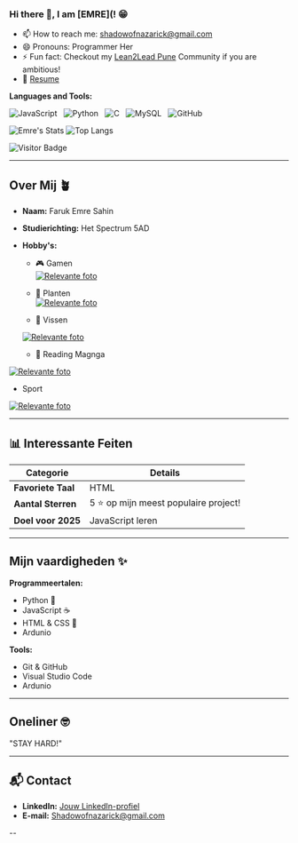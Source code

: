 ### Hi there 👋, I am [EMRE](! 😁


 
- 📫 How to reach me: shadowofnazarick@gmail.com
- 😄 Pronouns: Programmer Her
- ⚡ Fun fact: Checkout my [Lean2Lead Pune](https://www.linkedin.com/in/lean2lead-pune-bbb92a169) Community if you are ambitious!
- 📝 [Resume](https://rusty-sj.github.io/media/Rashmi_Jadhav.pdf)

**Languages and Tools:** 

![JavaScript](https://img.shields.io/badge/-JavaScript-black?logo=javascript&style=social)&nbsp;&nbsp;
![Python](https://img.shields.io/badge/-Python-black?logo=Python&style=social)&nbsp;&nbsp;
![C](https://img.shields.io/badge/-C-black?logo=c&style=social)&nbsp;&nbsp;
![MySQL](https://img.shields.io/badge/-MySQL-black?logo=mysql&style=social)&nbsp;&nbsp;
![GitHub](https://img.shields.io/badge/-GitHub-black?logo=github&style=social)&nbsp;&nbsp;

![Emre's Stats](https://github-readme-stats.vercel.app/api?username=rusty-sj&count_private=true&show_icons=true&include_all_commits=true)
![Top Langs](https://github-readme-stats.vercel.app/api/top-langs/?username=rusty-sj&hide=TeX&layout=compact)

![Visitor Badge](https://visitor-badge.laobi.icu/badge?page_id=rusty-sj.rusty-sj)



---

## Over Mij 🪴

- **Naam:** Faruk Emre Sahin 
- **Studierichting:** Het Spectrum 5AD
- **Hobby's:**  
  - 🎮 Gamen  
  [![Relevante foto](https://cdn3.emoji.gg/emojis/41223-jinxchristmas.png)](https://i.imgflip.com/7rwvrk.jpg)
  - 📸 Planten  
  [![Relevante foto](https://www.rynolawncare.com/wp-content/uploads/2022/05/basket-of-veggies-e1651864785925.jpg) ](https://goforest.be)

  - 🎣 Vissen

   [![Relevante foto](https://t3.ftcdn.net/jpg/08/88/97/56/360_F_888975655_HHV279BkjxmDsS4DeceH5GmYtCdj0sDQ.jpg)](https://madisoncasino.be/fr/games)

  - 📖 Reading Magnga

 [![Relevante foto](https://wallpapercave.com/wp/wp11516066.jpg)](https://i.redd.it/jgs80fmzkul71.jpg)

- Sport

[![Relevante foto](https://img.asmedia.epimg.net/resizer/v2/PVMMQEWO7VOXNKKE7GPPYWTE2Y.jpg?auth=c84ea1ea08f6e9f403610269308ce1bf730e3f63d6df43419f7c269328d46855&width=644&height=362&smart=true)](https://i.redd.it/jgs80fmzkul71.jpg)


---

## 📊 Interessante Feiten


| Categorie       | Details                          |
|------------------|----------------------------------|
| **Favoriete Taal**  | HTML                          |
| **Aantal Sterren**   | 5 ⭐ op mijn meest populaire project! |
| **Doel voor 2025**   | JavaScript leren |

---

## Mijn vaardigheden ✨

**Programmeertalen:**  
- Python 🐍  
- JavaScript ☕  
- HTML & CSS 🎨  
- Ardunio

**Tools:**  
- Git & GitHub  
- Visual Studio Code  
- Ardunio

---

## Oneliner 🤓
 "STAY HARD!" 

---

## 📬 Contact

- **LinkedIn:** [Jouw LinkedIn-profiel](https://github.com/Nishikienrai41/Nishikienrai41.git)  
- **E-mail:** Shadowofnazarick@gmail.com

--
